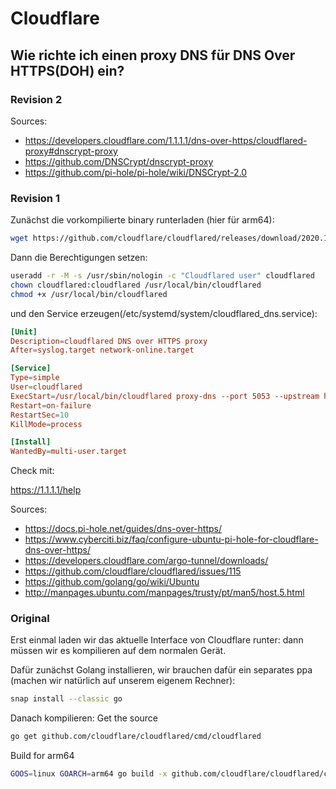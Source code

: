 # Cloudflare

## Wie richte ich einen proxy DNS für DNS Over HTTPS(DOH) ein?

### Revision 2

Sources:

- <https://developers.cloudflare.com/1.1.1.1/dns-over-https/cloudflared-proxy#dnscrypt-proxy>
- <https://github.com/DNSCrypt/dnscrypt-proxy>
- <https://github.com/pi-hole/pi-hole/wiki/DNSCrypt-2.0>

### Revision 1

Zunächst die vorkompilierte binary runterladen (hier für arm64):

``` bash
wget https://github.com/cloudflare/cloudflared/releases/download/2020.11.11/cloudflared-linux-arm64 -O /usr/local/bin/cloudflared
```

Dann die Berechtigungen setzen:

``` bash
useradd -r -M -s /usr/sbin/nologin -c "Cloudflared user" cloudflared
chown cloudflared:cloudflared /usr/local/bin/cloudflared
chmod +x /usr/local/bin/cloudflared
```

und den Service erzeugen(/etc/systemd/system/cloudflared_dns.service):

```conf
[Unit]
Description=cloudflared DNS over HTTPS proxy
After=syslog.target network-online.target

[Service]
Type=simple
User=cloudflared
ExecStart=/usr/local/bin/cloudflared proxy-dns --port 5053 --upstream https://1.1.1.1/dns-query --upstream https://1.0.0.1/dns-query
Restart=on-failure
RestartSec=10
KillMode=process

[Install]
WantedBy=multi-user.target
```

Check mit:

<https://1.1.1.1/help>

Sources:

- <https://docs.pi-hole.net/guides/dns-over-https/>
- <https://www.cyberciti.biz/faq/configure-ubuntu-pi-hole-for-cloudflare-dns-over-https/>
- <https://developers.cloudflare.com/argo-tunnel/downloads/>
- <https://github.com/cloudflare/cloudflared/issues/115>
- <https://github.com/golang/go/wiki/Ubuntu>
- <http://manpages.ubuntu.com/manpages/trusty/pt/man5/host.5.html>

### Original

Erst einmal laden wir das aktuelle Interface von Cloudflare runter: dann
müssen wir es kompilieren auf dem normalen Gerät.

Dafür zunächst Golang installieren, wir brauchen dafür ein separates ppa
(machen wir natürlich auf unserem eigenem Rechner):

``` bash
snap install --classic go
```

Danach kompilieren:
Get the source

``` bash
go get github.com/cloudflare/cloudflared/cmd/cloudflared
```

Build for arm64

``` bash
GOOS=linux GOARCH=arm64 go build -x github.com/cloudflare/cloudflared/cmd/cloudflared
```
